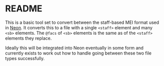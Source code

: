 # README

This is a basic tool set to convert between the staff-based MEI format used in
[Neon](https://github.com/DDMAL/Neon2). It converts this to a file with a single
`<staff>` element and many `<sb>` elements. The `@facs` of `<sb>` elements
is the same as of the `<staff>` elements they replace.

Ideally this will be integrated into Neon eventually in some form and currently
exists to work out how to handle going between these two file types successfully.
